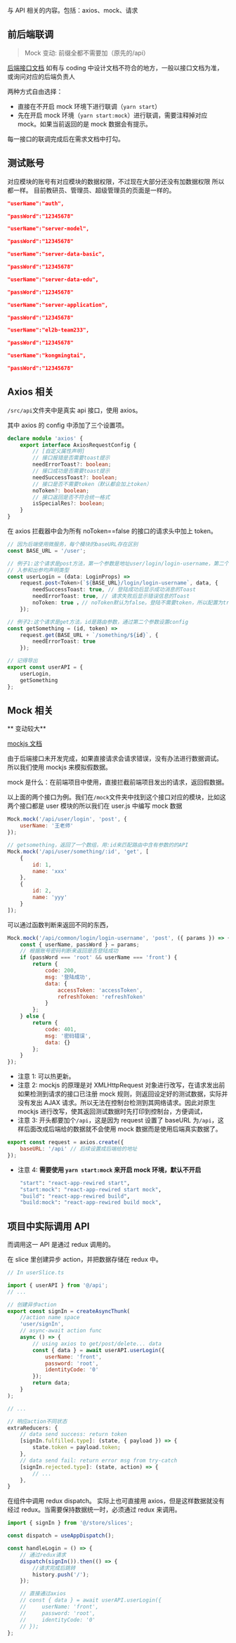 与 API 相关的内容。包括：axios、mock、请求

## 前后端联调

> Mock 变动: 前缀全都不需要加（原先的/api）

[后端接口文档](https://amethyst-leech-e46.notion.site/a09eeeab3dc54e26b8139f91b6411463)
如有与 coding 中设计文档不符合的地方，一般以接口文档为准，或询问对应的后端负责人

两种方式自由选择：

-   直接在不开启 mock 环境下进行联调（`yarn start`）
-   先在开启 mock 环境（`yarn start:mock`）进行联调，需要注释掉对应 mock。如果当前返回的是 mock 数据会有提示。

每一接口的联调完成后在需求文档中打勾。

## 测试账号

对应模块的账号有对应模块的数据权限，不过现在大部分还没有加数据权限 所以都一样。
目前教研员、管理员、超级管理员的页面是一样的。

```json
"userName":"auth",

"passWord":"12345678"
```

```json
"userName":"server-model",

"passWord":"12345678"
```

```json
"userName":"server-data-basic",

"passWord":"12345678"
```

```json
"userName":"server-data-edu",

"passWord":"12345678"
```

```json
"userName":"server-application",

"passWord":"12345678"
```

```json
"userName":"el2b-team233",

"passWord":"12345678"
```

```json
"userName":"kongmingtai",

"passWord":"12345678"
```

## Axios 相关

`/src/api`文件夹中是真实 api 接口，使用 axios。

其中 axios 的 config 中添加了三个设置项。

```ts static
declare module 'axios' {
    export interface AxiosRequestConfig {
        // [自定义属性声明]
        // 接口报错是否需要toast提示
        needErrorToast?: boolean;
        // 接口成功是否需要toast提示
        needSuccessToast?: boolean;
        // 接口是否不需要token（默认都会加上token）
        noToken?: boolean;
        // 接口返回是否不符合统一格式
        isSpecialRes?: boolean;
    }
}
```

在 axios 拦截器中会为所有 noToken==false 的接口的请求头中加上 token。

```ts static
// 因为后端使用微服务，每个模块的baseURL存在区别
const BASE_URL = '/user';

// 例子1:这个请求是post方法，第一个参数是地址user/login/login-username，第二个参数是请求体，第三个参数是config
// 入参和出参均声明类型
const userLogin = (data: LoginProps) =>
    request.post<Token>(`${BASE_URL}/login/login-username`, data, {
        needSuccessToast: true, // 登陆成功后显示成功消息的Toast
        needErrorToast: true, // 请求失败后显示错误信息的Toast
        noToken: true ，// noToken默认为false。登陆不需要token，所以配置为true，其他接口可以忽略这个配置。
    });

// 例子2:这个请求是get方法，id是路由参数，通过第二个参数设置config
const getSomething = (id, token) =>
    request.get(BASE_URL + `/something/${id}`, {
        needErrorToast: true
    });

// 记得导出
export const userAPI = {
    userLogin,
    getSomething
};
```

## Mock 相关

** 变动较大**

[mockjs 文档](http://mock.pe666.cn/random/random.html)

由于后端接口未开发完成，如果直接请求会请求错误，没有办法进行数据调试。
所以我们使用 mockjs 来模拟假数据。

mock 是什么：在前端项目中使用，直接拦截前端项目发出的请求，返回假数据。

以上面的两个接口为例。我们在`/mock`文件夹中找到这个接口对应的模块，比如这两个接口都是 user 模块的所以我们在 user.js 中编写 mock 数据

```js static
Mock.mock('/api/user/login', 'post', {
    userName: '王老师'
});

// getsomething，返回了一个数组，用:id来匹配路由中含有参数的的API
Mock.mock('/api/user/something/:id', 'get', [
    {
        id: 1,
        name: 'xxx'
    },
    {
        id: 2,
        name: 'yyy'
    }
]);
```

可以通过函数判断来返回不同的东西，

```js static
Mock.mock('/api/common/login/login-username', 'post', ({ params }) => {
    const { userName, passWord } = params;
    // 根据账号密码判断来返回是否登陆成功
    if (passWord === 'root' && userName === 'front') {
        return {
            code: 200,
            msg: '登陆成功',
            data: {
                accessToken: 'accessToken',
                refreshToken: 'refreshToken'
            }
        };
    } else {
        return {
            code: 401,
            msg: '密码错误',
            data: {}
        };
    }
});
```

-   注意 1: 可以热更新。
-   注意 2: mockjs 的原理是对 XMLHttpRequest 对象进行改写，在请求发出前如果检测到请求的接口已注册 mock 规则，则返回设定好的测试数据，实际并没有发出 AJAX 请求。所以无法在控制台检测到其网络请求。因此对原生 mockjs 进行改写，使其返回测试数据时先打印到控制台，方便调试，
-   注意 3: 开头都要加个`/api`，这是因为 request 设置了 baseURL 为`/api`，这样后面改成后端给的数据就不会使用 mock 数据而是使用后端真实数据了。

```js static
export const request = axios.create({
    baseURL: '/api' // 后续设置成后端给的地址
});
```

-   注意 4: **需要使用 `yarn start:mock` 来开启 mock 环境，默认不开启**

```bash static
    "start": "react-app-rewired start",
    "start:mock": "react-app-rewired start mock",
    "build": "react-app-rewired build",
    "build:mock": "react-app-rewired build mock",
```

## 项目中实际调用 API

而调用这一 API 是通过 redux 调用的。

在 slice 里创建异步 action，并把数据存储在 redux 中。

```js static
// In userSlice.ts

import { userAPI } from '@/api';
// ...

// 创建异步action
export const signIn = createAsyncThunk(
    //action name space
    'user/signIn',
    // async-await action func
    async () => {
        // using axios to get/post/delete... data
        const { data } = await userAPI.userLogin({
            userName: 'front',
            password: 'root',
            identityCode: '0'
        });
        return data;
    }
);

// ...

// 响应action不同状态
extraReducers: {
    // data send success: return token
    [signIn.fulfilled.type]: (state, { payload }) => {
        state.token = payload.token;
    },
    // data send fail: return error msg from try-catch
    [signIn.rejected.type]: (state, action) => {
        // ...
    },
}
```

在组件中调用 redux dispatch。
实际上也可直接用 axios，但是这样数据就没有经过 redux。当需要保持数据统一时，必须通过 redux 来调用。

```js static
import { signIn } from '@/store/slices';

const dispatch = useAppDispatch();

const handleLogin = () => {
    // 通过redux请求
    dispatch(signIn()).then(() => {
        //请求完成后跳转
        history.push('/');
    });

    // 直接通过axios
    // const { data } = await userAPI.userLogin({
    //     userName: 'front',
    //     password: 'root',
    //     identityCode: '0'
    // });
};
```
